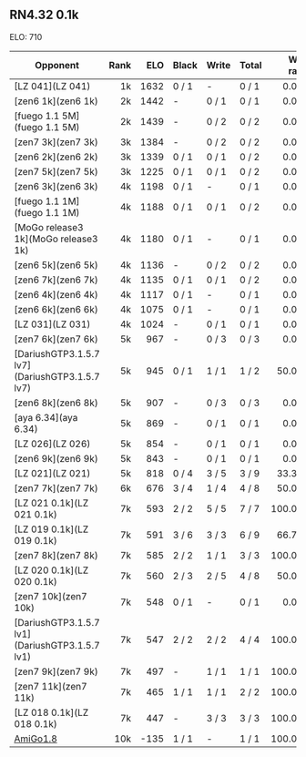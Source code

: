 ## RN4.32 0.1k ##

ELO: 710

Opponent | Rank | ELO | Black | Write | Total | Win rate
---------|-----:|----:|-------|-------|-------|-------:
[LZ 041](LZ 041) | 1k | 1632 | 0 / 1 | - | 0 / 1 | 0.0%
[zen6 1k](zen6 1k) | 2k | 1442 | - | 0 / 1 | 0 / 1 | 0.0%
[fuego 1.1 5M](fuego 1.1 5M) | 2k | 1439 | - | 0 / 2 | 0 / 2 | 0.0%
[zen7 3k](zen7 3k) | 3k | 1384 | - | 0 / 2 | 0 / 2 | 0.0%
[zen6 2k](zen6 2k) | 3k | 1339 | 0 / 1 | 0 / 1 | 0 / 2 | 0.0%
[zen7 5k](zen7 5k) | 3k | 1225 | 0 / 1 | 0 / 1 | 0 / 2 | 0.0%
[zen6 3k](zen6 3k) | 4k | 1198 | 0 / 1 | - | 0 / 1 | 0.0%
[fuego 1.1 1M](fuego 1.1 1M) | 4k | 1188 | 0 / 1 | 0 / 1 | 0 / 2 | 0.0%
[MoGo release3 1k](MoGo release3 1k) | 4k | 1180 | 0 / 1 | - | 0 / 1 | 0.0%
[zen6 5k](zen6 5k) | 4k | 1136 | - | 0 / 2 | 0 / 2 | 0.0%
[zen6 7k](zen6 7k) | 4k | 1135 | 0 / 1 | 0 / 1 | 0 / 2 | 0.0%
[zen6 4k](zen6 4k) | 4k | 1117 | 0 / 1 | - | 0 / 1 | 0.0%
[zen6 6k](zen6 6k) | 4k | 1075 | 0 / 1 | - | 0 / 1 | 0.0%
[LZ 031](LZ 031) | 4k | 1024 | - | 0 / 1 | 0 / 1 | 0.0%
[zen7 6k](zen7 6k) | 5k | 967 | - | 0 / 3 | 0 / 3 | 0.0%
[DariushGTP3.1.5.7 lv7](DariushGTP3.1.5.7 lv7) | 5k | 945 | 0 / 1 | 1 / 1 | 1 / 2 | 50.0%
[zen6 8k](zen6 8k) | 5k | 907 | - | 0 / 3 | 0 / 3 | 0.0%
[aya 6.34](aya 6.34) | 5k | 869 | - | 0 / 1 | 0 / 1 | 0.0%
[LZ 026](LZ 026) | 5k | 854 | - | 0 / 1 | 0 / 1 | 0.0%
[zen6 9k](zen6 9k) | 5k | 843 | - | 0 / 1 | 0 / 1 | 0.0%
[LZ 021](LZ 021) | 5k | 818 | 0 / 4 | 3 / 5 | 3 / 9 | 33.3%
[zen7 7k](zen7 7k) | 6k | 676 | 3 / 4 | 1 / 4 | 4 / 8 | 50.0%
[LZ 021 0.1k](LZ 021 0.1k) | 7k | 593 | 2 / 2 | 5 / 5 | 7 / 7 | 100.0%
[LZ 019 0.1k](LZ 019 0.1k) | 7k | 591 | 3 / 6 | 3 / 3 | 6 / 9 | 66.7%
[zen7 8k](zen7 8k) | 7k | 585 | 2 / 2 | 1 / 1 | 3 / 3 | 100.0%
[LZ 020 0.1k](LZ 020 0.1k) | 7k | 560 | 2 / 3 | 2 / 5 | 4 / 8 | 50.0%
[zen7 10k](zen7 10k) | 7k | 548 | 0 / 1 | - | 0 / 1 | 0.0%
[DariushGTP3.1.5.7 lv1](DariushGTP3.1.5.7 lv1) | 7k | 547 | 2 / 2 | 2 / 2 | 4 / 4 | 100.0%
[zen7 9k](zen7 9k) | 7k | 497 | - | 1 / 1 | 1 / 1 | 100.0%
[zen7 11k](zen7 11k) | 7k | 465 | 1 / 1 | 1 / 1 | 2 / 2 | 100.0%
[LZ 018 0.1k](LZ 018 0.1k) | 7k | 447 | - | 3 / 3 | 3 / 3 | 100.0%
[AmiGo1.8](AmiGo1.8) | 10k | -135 | 1 / 1 | - | 1 / 1 | 100.0%
